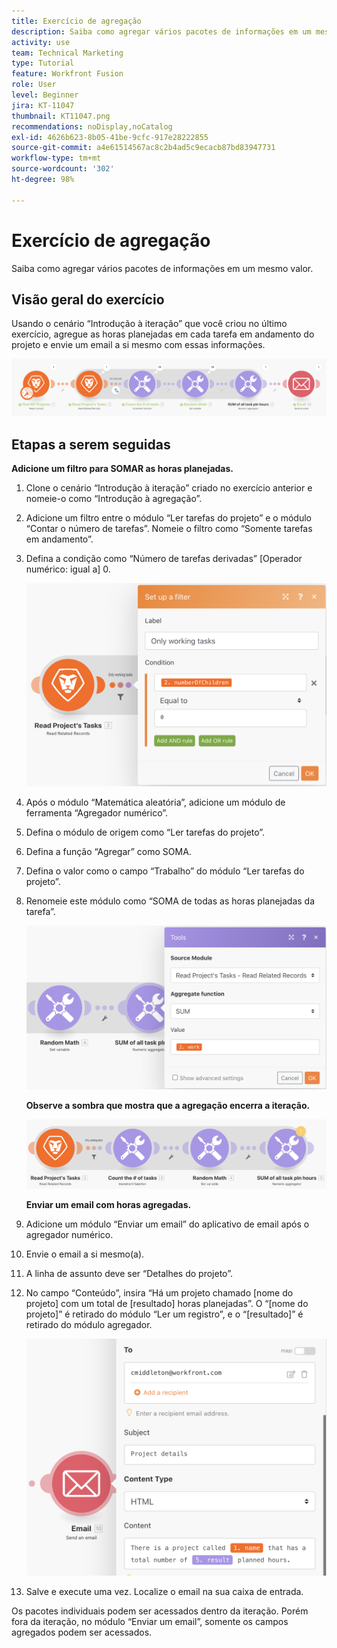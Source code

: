 ```yaml
---
title: Exercício de agregação
description: Saiba como agregar vários pacotes de informações em um mesmo valor.
activity: use
team: Technical Marketing
type: Tutorial
feature: Workfront Fusion
role: User
level: Beginner
jira: KT-11047
thumbnail: KT11047.png
recommendations: noDisplay,noCatalog
exl-id: 4626b623-8b05-41be-9cfc-917e28222855
source-git-commit: a4e61514567ac8c2b4ad5c9ecacb87bd83947731
workflow-type: tm+mt
source-wordcount: '302'
ht-degree: 98%

---
```


# Exercício de agregação

Saiba como agregar vários pacotes de informações em um mesmo valor.

## Visão geral do exercício

Usando o cenário “Introdução à iteração” que você criou no último exercício, agregue as horas planejadas em cada tarefa em andamento do projeto e envie um email a si mesmo com essas informações.

![Agregação - Imagem 1](../12-exercises/assets/aggregation-walkthrough-1.png)

## Etapas a serem seguidas

**Adicione um filtro para SOMAR as horas planejadas.**

1. Clone o cenário “Introdução à iteração” criado no exercício anterior e nomeie-o como “Introdução à agregação”.
1. Adicione um filtro entre o módulo “Ler tarefas do projeto” e o módulo “Contar o número de tarefas”. Nomeie o filtro como “Somente tarefas em andamento”.
1. Defina a condição como “Número de tarefas derivadas” [Operador numérico: igual a] 0.

   ![Agregação - Imagem 2](../12-exercises/assets/aggregation-walkthrough-2.png)

1. Após o módulo “Matemática aleatória”, adicione um módulo de ferramenta “Agregador numérico”.
1. Defina o módulo de origem como “Ler tarefas do projeto”.
1. Defina a função “Agregar” como SOMA.
1. Defina o valor como o campo “Trabalho” do módulo “Ler tarefas do projeto”.
1. Renomeie este módulo como “SOMA de todas as horas planejadas da tarefa”.

   ![Agregação - Imagem 3](../12-exercises/assets/aggregation-walkthrough-3.png)

   **Observe a sombra que mostra que a agregação encerra a iteração.**

   ![Agregação - Imagem 4](../12-exercises/assets/aggregation-walkthrough-4.png)

   **Enviar um email com horas agregadas.**

1. Adicione um módulo “Enviar um email” do aplicativo de email após o agregador numérico.
1. Envie o email a si mesmo(a).
1. A linha de assunto deve ser “Detalhes do projeto”.
1. No campo “Conteúdo”, insira “Há um projeto chamado [nome do projeto] com um total de [resultado] horas planejadas”. O “[nome do projeto]” é retirado do módulo “Ler um registro”, e o “[resultado]” é retirado do módulo agregador.

   ![Agregação - Imagem 5](../12-exercises/assets/aggregation-walkthrough-5.png)

1. Salve e execute uma vez. Localize o email na sua caixa de entrada.

Os pacotes individuais podem ser acessados dentro da iteração. Porém fora da iteração, no módulo “Enviar um email”, somente os campos agregados podem ser acessados.
